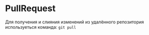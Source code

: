 # PullRequest

Для получения и слияния изменений из удалённого репозитория используеться команда:
`git pull`